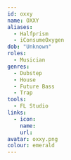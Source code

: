 ```yaml
---
id: oxxy
name: OXXY
aliases:
  - Halfprism
  - iConsumeOxygen
dob: "Unknown"
roles:
  - Musician
genres:
  - Dubstep
  - House
  - Future Bass
  - Trap
tools:
  - FL Studio
links:
  - icon: 
    name: 
    url: 
avatar: oxxy.png
colour: emerald
---
```


<!-- @TODO: Ask which links to prioritise. -->
